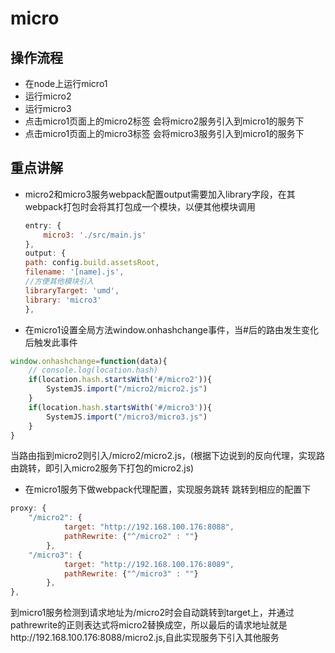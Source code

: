 # micro
## 操作流程

* 在node上运行micro1
* 运行micro2
* 运行micro3
* 点击micro1页面上的micro2标签 会将micro2服务引入到micro1的服务下
* 点击micro1页面上的micro3标签 会将micro3服务引入到micro1的服务下

## 重点讲解
* micro2和micro3服务webpack配置output需要加入library字段，在其webpack打包时会将其打包成一个模块，以便其他模块调用
    ```javascript
    entry: {
        micro3: './src/main.js'
    },
    output: {
    path: config.build.assetsRoot,
    filename: '[name].js',
    //方便其他模块引入
    libraryTarget: 'umd',
    library: 'micro3'
    },
    ```
* 在micro1设置全局方法window.onhashchange事件，当#后的路由发生变化后触发此事件
```javascript
window.onhashchange=function(data){
	// console.log(location.hash)
	if(location.hash.startsWith('#/micro2')){
		SystemJS.import("/micro2/micro2.js")
	}
	if(location.hash.startsWith('#/micro3')){
		SystemJS.import("/micro3/micro3.js")
	}
}
```
  当路由指到micro2则引入/micro2/micro2.js，(根据下边说到的反向代理，实现路由跳转，即引入micro2服务下打包的micro2.js)
* 在micro1服务下做webpack代理配置，实现服务跳转 跳转到相应的配置下
```javascript
proxy: {
    "/micro2": {
            target: "http://192.168.100.176:8088",
            pathRewrite: {"^/micro2" : ""}
        },
    "/micro3": {
            target: "http://192.168.100.176:8089",
            pathRewrite: {"^/micro3" : ""}
        },
},
```
  到micro1服务检测到请求地址为/micro2时会自动跳转到target上，并通过pathrewrite的正则表达式将micro2替换成空，所以最后的请求地址就是http://192.168.100.176:8088/micro2.js,自此实现服务下引入其他服务
